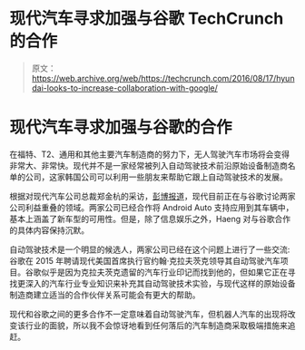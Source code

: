 # 现代汽车寻求加强与谷歌 TechCrunch 的合作

> 原文：<https://web.archive.org/web/https://techcrunch.com/2016/08/17/hyundai-looks-to-increase-collaboration-with-google/>

# 现代汽车寻求加强与谷歌的合作

在福特、T2、通用和其他主要汽车制造商的努力下，无人驾驶汽车市场将会变得非常大、非常快。现代并不是一家经常被列入自动驾驶技术前沿原始设备制造商名单的公司，这家韩国公司可以利用一些朋友来帮助它跟上自动驾驶技术的发展。

根据对现代汽车公司总裁郑金杭的采访，[彭博报道](https://web.archive.org/web/20221206214827/http://www.bloomberg.com/news/articles/2016-08-17/hyundai-says-it-s-in-talks-about-further-partnership-with-google)，现代目前正在与谷歌讨论两家公司利益重叠的领域。两家公司已经合作将 Android Auto 支持应用到其车辆中，基本上涵盖了新车型的可用性。但是，除了信息娱乐之外，Haeng 对与谷歌合作的具体内容保持沉默。

自动驾驶技术是一个明显的候选人，两家公司已经在这个问题上进行了一些交流:谷歌在 2015 年聘请现代美国首席执行官约翰·克拉夫茨克领导其自动驾驶汽车项目。谷歌似乎是因为克拉夫茨克遗留的汽车行业印记而找到他的，但如果它正在寻找更深入的汽车行业专业知识来补充其自动驾驶技术实验，与现代这样的原始设备制造商建立适当的合作伙伴关系可能会有更大的帮助。

现代和谷歌之间的更多合作不一定意味着自动驾驶汽车，但机器人汽车的出现将改变该行业的面貌，所以我不会惊讶地看到任何落后的汽车制造商采取极端措施来追赶。